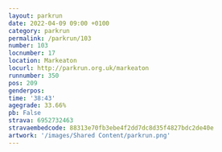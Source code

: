 ```yaml
---
layout: parkrun
date: 2022-04-09 09:00 +0100
category: parkrun
permalink: /parkrun/103
number: 103
locnumber: 17
location: Markeaton
locurl: http://parkrun.org.uk/markeaton
runnumber: 350
pos: 209
genderpos: 
time: '38:43'
agegrade: 33.66%
pb: False
strava: 6952732463
stravaembedcode: 88313e70fb3ebe4f2dd7dc8d35f4827bdc2de40e
artwork: '/images/Shared Content/parkrun.png'
---
```

